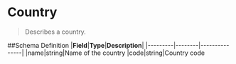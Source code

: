 # Country

> Describes a country.

##Schema Definition |**Field**|**Type**|**Description**|
|---------|--------|---------------| |name|string|Name of the country
|code|string|Country code
